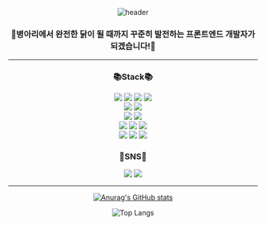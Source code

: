 <div align=center>
  
![header](https://capsule-render.vercel.app/api?type=waving&color=FBD85D&height=120&animation=fadeIn&section=footer&text=Welcome!&fontColor=1A5D1A&desc=FrontEnd%20Delveloper%20Jacob's%20Github&fontSize=50&descAlignY=80&descAlign=65)
<br/>

 <h3>🐥병아리에서 완전한 닭이 될 때까지 꾸준히 발전하는 프론트엔드 개발자가 되겠습니다!🐥</h3>

<hr />
  <h3>📚Stack📚</h3>
	<img src="https://img.shields.io/badge/HTML5-E34F26?style=flat&logo=HTML5&logoColor=white" />
	<img src="https://img.shields.io/badge/CSS3-F8DC75?style=flat&logo=CSS3&logoColor=white" />
	<img src="https://img.shields.io/badge/Javascript-F7DF1E?style=flat&logo=Javascript&logoColor=white" />
	<img src="https://img.shields.io/badge/TypeScript-3178C6?style=flat&logo=TypeScript&logoColor=white" />
   <br />
	<img src="https://img.shields.io/badge/React-61DAFB?style=flat&logo=React&logoColor=white" />
	<img src="https://img.shields.io/badge/Next.js-000000?style=flat&logo=nextdotjs&logoColor=white" />
   <br />
	<img src="https://img.shields.io/badge/SCSS-CC6699?style=flat&logo=SASS&logoColor=white" />
	<img src="https://img.shields.io/badge/Styled%20Components-DB7093?style=flat&logo=styledcomponents&logoColor=white" />
   <br />
	<img src="https://img.shields.io/badge/Redux-764ABC?style=flat&logo=Redux&logoColor=white" />
	<img src="https://img.shields.io/badge/RTK-764ABC?style=flat&logo=Redux&logoColor=white" />
	<img src="https://img.shields.io/badge/Vercel-000000?style=flat&logo=Vercel&logoColor=white" />
	<br>
	<img src="https://img.shields.io/badge/Visual%20Studio%20Code-007ACC?style=flat&logo=VisualStudioCode&logoColor=white" />
	<img src="https://img.shields.io/badge/GitHub-181717?style=flat&logo=GitHub&logoColor=white" />
	<img src="https://img.shields.io/badge/Disicord-5865F2?style=flat&logo=Discord&logoColor=white" />
 
<h3>🎍SNS🎍</h3>
	<a href="https://velog.io/@__ja9cob7" target="_blink"><img src="https://img.shields.io/badge/Velog-20C997?style=flat&logo=Velog&logoColor=white" /></a>
	<img src="https://img.shields.io/badge/ja9cob7@gmail.com-EA4335?style=flat&logo=Gmail&logoColor=white" />
 
 <hr />
 
[![Anurag's GitHub stats](https://github-readme-stats.vercel.app/api?username=JeongJacob&hide=stars&show_icons=true&theme=gruvbox_light&border_color=FFFF00&bg_color=transparent&text_color=4F200D&icon_color=FF8400&title_color=E2C799)](https://github.com/anuraghazra/github-readme-stats)

![Top Langs](https://github-readme-stats.vercel.app/api/top-langs/?username=JeongJacob&layout=compact)
</div>
